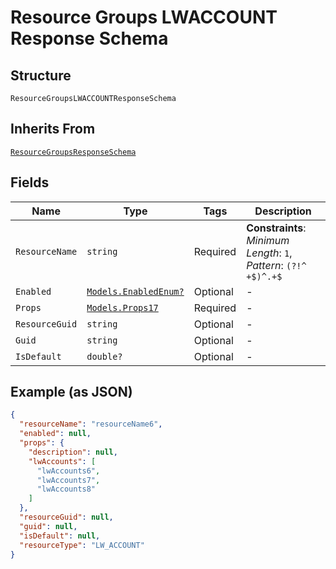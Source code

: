 
# Resource Groups LWACCOUNT Response Schema

## Structure

`ResourceGroupsLWACCOUNTResponseSchema`

## Inherits From

[`ResourceGroupsResponseSchema`](../../doc/models/resource-groups-response-schema.md)

## Fields

| Name | Type | Tags | Description |
|  --- | --- | --- | --- |
| `ResourceName` | `string` | Required | **Constraints**: *Minimum Length*: `1`, *Pattern*: `(?!^ +$)^.+$` |
| `Enabled` | [`Models.EnabledEnum?`](../../doc/models/enabled-enum.md) | Optional | - |
| `Props` | [`Models.Props17`](../../doc/models/props-17.md) | Required | - |
| `ResourceGuid` | `string` | Optional | - |
| `Guid` | `string` | Optional | - |
| `IsDefault` | `double?` | Optional | - |

## Example (as JSON)

```json
{
  "resourceName": "resourceName6",
  "enabled": null,
  "props": {
    "description": null,
    "lwAccounts": [
      "lwAccounts6",
      "lwAccounts7",
      "lwAccounts8"
    ]
  },
  "resourceGuid": null,
  "guid": null,
  "isDefault": null,
  "resourceType": "LW_ACCOUNT"
}
```

